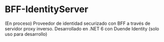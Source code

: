 # BFF-IdentityServer

(En proceso) Proveedor de identidad securizado con BFF a través de servidor proxy inverso. Desarrollado en .NET 6 con Duende Identity (solo uso para desarrollo)
